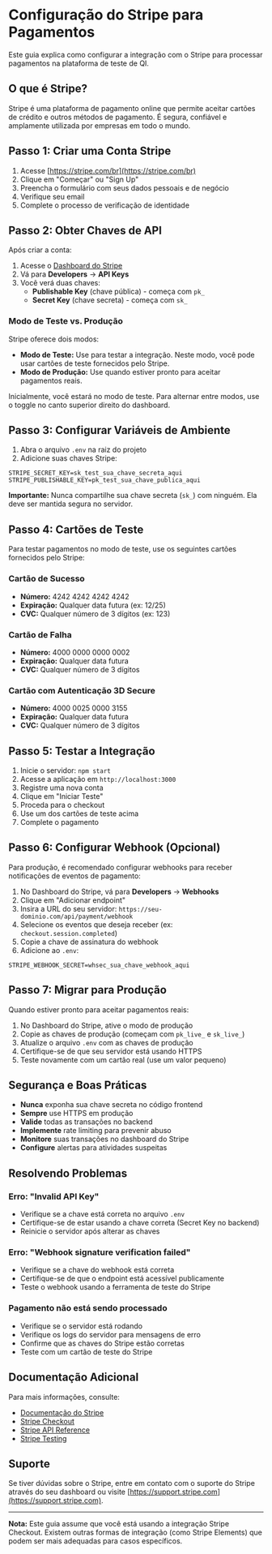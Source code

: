 # Configuração do Stripe para Pagamentos

Este guia explica como configurar a integração com o Stripe para processar pagamentos na plataforma de teste de QI.

## O que é Stripe?

Stripe é uma plataforma de pagamento online que permite aceitar cartões de crédito e outros métodos de pagamento. É segura, confiável e amplamente utilizada por empresas em todo o mundo.

## Passo 1: Criar uma Conta Stripe

1. Acesse [https://stripe.com/br](https://stripe.com/br)
2. Clique em "Começar" ou "Sign Up"
3. Preencha o formulário com seus dados pessoais e de negócio
4. Verifique seu email
5. Complete o processo de verificação de identidade

## Passo 2: Obter Chaves de API

Após criar a conta:

1. Acesse o [Dashboard do Stripe](https://dashboard.stripe.com)
2. Vá para **Developers** → **API Keys**
3. Você verá duas chaves:
   - **Publishable Key** (chave pública) - começa com `pk_`
   - **Secret Key** (chave secreta) - começa com `sk_`

### Modo de Teste vs. Produção

Stripe oferece dois modos:

- **Modo de Teste:** Use para testar a integração. Neste modo, você pode usar cartões de teste fornecidos pelo Stripe.
- **Modo de Produção:** Use quando estiver pronto para aceitar pagamentos reais.

Inicialmente, você estará no modo de teste. Para alternar entre modos, use o toggle no canto superior direito do dashboard.

## Passo 3: Configurar Variáveis de Ambiente

1. Abra o arquivo `.env` na raiz do projeto
2. Adicione suas chaves Stripe:

```
STRIPE_SECRET_KEY=sk_test_sua_chave_secreta_aqui
STRIPE_PUBLISHABLE_KEY=pk_test_sua_chave_publica_aqui
```

**Importante:** Nunca compartilhe sua chave secreta (`sk_`) com ninguém. Ela deve ser mantida segura no servidor.

## Passo 4: Cartões de Teste

Para testar pagamentos no modo de teste, use os seguintes cartões fornecidos pelo Stripe:

### Cartão de Sucesso
- **Número:** 4242 4242 4242 4242
- **Expiração:** Qualquer data futura (ex: 12/25)
- **CVC:** Qualquer número de 3 dígitos (ex: 123)

### Cartão de Falha
- **Número:** 4000 0000 0000 0002
- **Expiração:** Qualquer data futura
- **CVC:** Qualquer número de 3 dígitos

### Cartão com Autenticação 3D Secure
- **Número:** 4000 0025 0000 3155
- **Expiração:** Qualquer data futura
- **CVC:** Qualquer número de 3 dígitos

## Passo 5: Testar a Integração

1. Inicie o servidor: `npm start`
2. Acesse a aplicação em `http://localhost:3000`
3. Registre uma nova conta
4. Clique em "Iniciar Teste"
5. Proceda para o checkout
6. Use um dos cartões de teste acima
7. Complete o pagamento

## Passo 6: Configurar Webhook (Opcional)

Para produção, é recomendado configurar webhooks para receber notificações de eventos de pagamento:

1. No Dashboard do Stripe, vá para **Developers** → **Webhooks**
2. Clique em "Adicionar endpoint"
3. Insira a URL do seu servidor: `https://seu-dominio.com/api/payment/webhook`
4. Selecione os eventos que deseja receber (ex: `checkout.session.completed`)
5. Copie a chave de assinatura do webhook
6. Adicione ao `.env`:

```
STRIPE_WEBHOOK_SECRET=whsec_sua_chave_webhook_aqui
```

## Passo 7: Migrar para Produção

Quando estiver pronto para aceitar pagamentos reais:

1. No Dashboard do Stripe, ative o modo de produção
2. Copie as chaves de produção (começam com `pk_live_` e `sk_live_`)
3. Atualize o arquivo `.env` com as chaves de produção
4. Certifique-se de que seu servidor está usando HTTPS
5. Teste novamente com um cartão real (use um valor pequeno)

## Segurança e Boas Práticas

- **Nunca** exponha sua chave secreta no código frontend
- **Sempre** use HTTPS em produção
- **Valide** todas as transações no backend
- **Implemente** rate limiting para prevenir abuso
- **Monitore** suas transações no dashboard do Stripe
- **Configure** alertas para atividades suspeitas

## Resolvendo Problemas

### Erro: "Invalid API Key"
- Verifique se a chave está correta no arquivo `.env`
- Certifique-se de estar usando a chave correta (Secret Key no backend)
- Reinicie o servidor após alterar as chaves

### Erro: "Webhook signature verification failed"
- Verifique se a chave do webhook está correta
- Certifique-se de que o endpoint está acessível publicamente
- Teste o webhook usando a ferramenta de teste do Stripe

### Pagamento não está sendo processado
- Verifique se o servidor está rodando
- Verifique os logs do servidor para mensagens de erro
- Confirme que as chaves do Stripe estão corretas
- Teste com um cartão de teste do Stripe

## Documentação Adicional

Para mais informações, consulte:

- [Documentação do Stripe](https://stripe.com/docs)
- [Stripe Checkout](https://stripe.com/docs/checkout)
- [Stripe API Reference](https://stripe.com/docs/api)
- [Stripe Testing](https://stripe.com/docs/testing)

## Suporte

Se tiver dúvidas sobre o Stripe, entre em contato com o suporte do Stripe através do seu dashboard ou visite [https://support.stripe.com](https://support.stripe.com).

---

**Nota:** Este guia assume que você está usando a integração Stripe Checkout. Existem outras formas de integração (como Stripe Elements) que podem ser mais adequadas para casos específicos.

